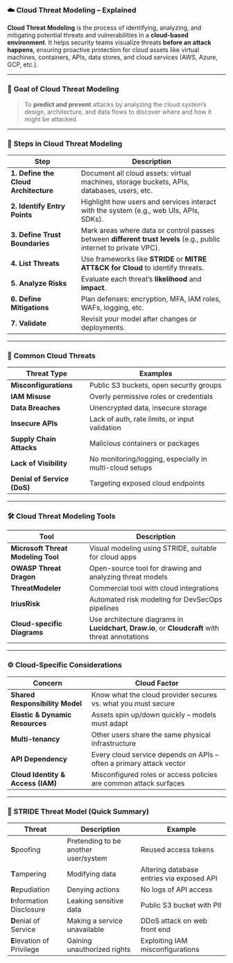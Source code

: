### ☁️ **Cloud Threat Modeling** – Explained

**Cloud Threat Modeling** is the process of identifying, analyzing, and mitigating potential threats and vulnerabilities in a **cloud-based environment**. It helps security teams visualize threats **before an attack happens**, ensuring proactive protection for cloud assets like virtual machines, containers, APIs, data stores, and cloud services (AWS, Azure, GCP, etc.).

---

### 🎯 **Goal of Cloud Threat Modeling**

> To **predict and prevent** attacks by analyzing the cloud system’s design, architecture, and data flows to discover where and how it might be attacked.

---

### 🔄 **Steps in Cloud Threat Modeling**

| Step                                 | Description                                                                                                        |
| ------------------------------------ | ------------------------------------------------------------------------------------------------------------------ |
| **1. Define the Cloud Architecture** | Document all cloud assets: virtual machines, storage buckets, APIs, databases, users, etc.                         |
| **2. Identify Entry Points**         | Highlight how users and services interact with the system (e.g., web UIs, APIs, SDKs).                             |
| **3. Define Trust Boundaries**       | Mark areas where data or control passes between **different trust levels** (e.g., public internet to private VPC). |
| **4. List Threats**                  | Use frameworks like **STRIDE** or **MITRE ATT\&CK for Cloud** to identify threats.                                 |
| **5. Analyze Risks**                 | Evaluate each threat’s **likelihood** and **impact**.                                                              |
| **6. Define Mitigations**            | Plan defenses: encryption, MFA, IAM roles, WAFs, logging, etc.                                                     |
| **7. Validate**                      | Revisit your model after changes or deployments.                                                                   |

---

### 🔐 **Common Cloud Threats**

| Threat Type                 | Examples                                                |
| --------------------------- | ------------------------------------------------------- |
| **Misconfigurations**       | Public S3 buckets, open security groups                 |
| **IAM Misuse**              | Overly permissive roles or credentials                  |
| **Data Breaches**           | Unencrypted data, insecure storage                      |
| **Insecure APIs**           | Lack of auth, rate limits, or input validation          |
| **Supply Chain Attacks**    | Malicious containers or packages                        |
| **Lack of Visibility**      | No monitoring/logging, especially in multi-cloud setups |
| **Denial of Service (DoS)** | Targeting exposed cloud endpoints                       |

---

### 🛠️ **Cloud Threat Modeling Tools**

| Tool                               | Description                                                                                          |
| ---------------------------------- | ---------------------------------------------------------------------------------------------------- |
| **Microsoft Threat Modeling Tool** | Visual modeling using STRIDE, suitable for cloud apps                                                |
| **OWASP Threat Dragon**            | Open-source tool for drawing and analyzing threat models                                             |
| **ThreatModeler**                  | Commercial tool with cloud integrations                                                              |
| **IriusRisk**                      | Automated risk modeling for DevSecOps pipelines                                                      |
| **Cloud-specific Diagrams**        | Use architecture diagrams in **Lucidchart**, **Draw\.io**, or **Cloudcraft** with threat annotations |

---

### ⚙️ **Cloud-Specific Considerations**

| Concern                           | Cloud Factor                                                        |
| --------------------------------- | ------------------------------------------------------------------- |
| **Shared Responsibility Model**   | Know what the cloud provider secures vs. what you must secure       |
| **Elastic & Dynamic Resources**   | Assets spin up/down quickly – models must adapt                     |
| **Multi-tenancy**                 | Other users share the same physical infrastructure                  |
| **API Dependency**                | Every cloud service depends on APIs – often a primary attack vector |
| **Cloud Identity & Access (IAM)** | Misconfigured roles or access policies are common attack surfaces   |

---

### 🧠 STRIDE Threat Model (Quick Summary)

| Threat                     | Description                          | Example                                   |
| -------------------------- | ------------------------------------ | ----------------------------------------- |
| **S**poofing               | Pretending to be another user/system | Reused access tokens                      |
| **T**ampering              | Modifying data                       | Altering database entries via exposed API |
| **R**epudiation            | Denying actions                      | No logs of API access                     |
| **I**nformation Disclosure | Leaking sensitive data               | Public S3 bucket with PII                 |
| **D**enial of Service      | Making a service unavailable         | DDoS attack on web front end              |
| **E**levation of Privilege | Gaining unauthorized rights          | Exploiting IAM misconfigurations          |
